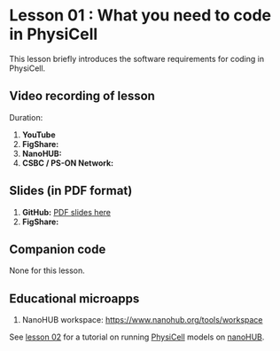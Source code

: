# Lesson 01 : What you need to code in PhysiCell 
This lesson briefly introduces the software requirements for coding in PhysiCell. 

## Video recording of lesson 
Duration: 
1. **YouTube**
1. **FigShare:**
1. **NanoHUB:**
1. **CSBC / PS-ON Network:** 

## Slides (in PDF format)

1. **GitHub:** [PDF slides here](https://github.com/physicell-training/01-What-you-need/blob/master/01-What-you-need.pdf)
1. **FigShare:** 

## Companion code
None for this lesson. 

## Educational microapps 
1. NanoHUB workspace: https://www.nanohub.org/tools/workspace 

See [lesson 02](https://github.com/physicell-training/02-How-to-nanoHUB) for a tutorial on running [PhysiCell](http://PhysiCell.org) models on [nanoHUB](https://www.nanohub.org). 


